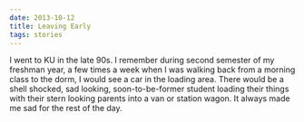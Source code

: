 ```yaml
---
date: 2013-10-12
title: Leaving Early
tags: stories
---
```


I went to KU in the late 90s. I remember during second semester of my freshman year, a few times a week when I was walking back from a morning class to the dorm, I would see a car in the loading area. There would be a shell shocked, sad looking, soon-to-be-former student loading their things with their stern looking parents into a van or station wagon. It always made me sad for the rest of the day.